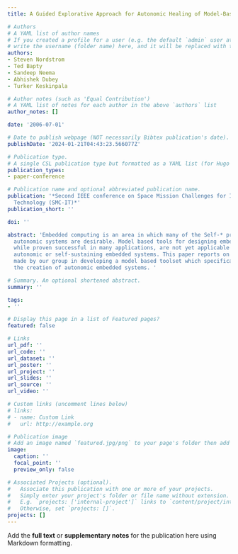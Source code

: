 ```yaml
---
title: A Guided Explorative Approach for Autonomic Healing of Model-Based Systems

# Authors
# A YAML list of author names
# If you created a profile for a user (e.g. the default `admin` user at `content/authors/admin/`), 
# write the username (folder name) here, and it will be replaced with their full name and linked to their profile.
authors:
- Steven Nordstrom
- Ted Bapty
- Sandeep Neema
- Abhishek Dubey
- Turker Keskinpala

# Author notes (such as 'Equal Contribution')
# A YAML list of notes for each author in the above `authors` list
author_notes: []

date: '2006-07-01'

# Date to publish webpage (NOT necessarily Bibtex publication's date).
publishDate: '2024-01-21T04:43:23.566077Z'

# Publication type.
# A single CSL publication type but formatted as a YAML list (for Hugo requirements).
publication_types:
- paper-conference

# Publication name and optional abbreviated publication name.
publication: '*Second IEEE conference on Space Mission Challenges for Information
  Technology (SMC-IT)*'
publication_short: ''

doi: ''

abstract: 'Embedded computing is an area in which many of the Self-* properties of
  autonomic systems are desirable. Model based tools for designing embedded systems,
  while proven successful in many applications, are not yet applicable toward building
  autonomic or self-sustaining embedded systems. This paper reports on the progress
  made by our group in developing a model based toolset which specifically targets
  the creation of autonomic embedded systems. '

# Summary. An optional shortened abstract.
summary: ''

tags:
- ''

# Display this page in a list of Featured pages?
featured: false

# Links
url_pdf: ''
url_code: ''
url_dataset: ''
url_poster: ''
url_project: ''
url_slides: ''
url_source: ''
url_video: ''

# Custom links (uncomment lines below)
# links:
# - name: Custom Link
#   url: http://example.org

# Publication image
# Add an image named `featured.jpg/png` to your page's folder then add a caption below.
image:
  caption: ''
  focal_point: ''
  preview_only: false

# Associated Projects (optional).
#   Associate this publication with one or more of your projects.
#   Simply enter your project's folder or file name without extension.
#   E.g. `projects: ['internal-project']` links to `content/project/internal-project/index.md`.
#   Otherwise, set `projects: []`.
projects: []
---
```


Add the **full text** or **supplementary notes** for the publication here using Markdown formatting.
